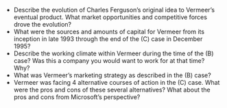 - Describe the evolution of Charles Ferguson’s original idea to Vermeer’s eventual product. What market opportunities and competitive forces drove the evolution?
- What were the sources and amounts of capital for Vermeer from its inception in late 1993 through the end of the (C) case in December 1995?
- Describe the working climate within Vermeer during the time of the (B) case? Was this a company you would want to work for at that time? Why?
- What was Vermeer’s marketing strategy as described in the (B) case?
- Vermeer was facing 4 alternative courses of action in the (C) case. What were the pros and cons of these several alternatives? What about the pros and cons from Microsoft’s perspective?